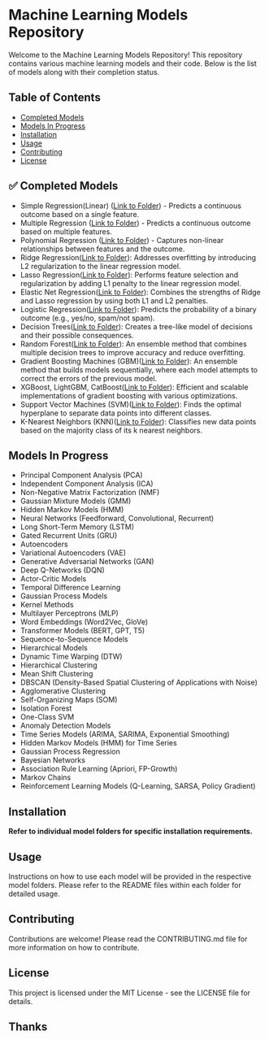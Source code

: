 #  Machine Learning Models Repository

Welcome to the Machine Learning Models Repository! This repository contains various machine learning models and their code. Below is the list of models along with their completion status.

##  Table of Contents
- [Completed Models](#-completed-models)
- [Models In Progress](#-models-in-progress)
- [Installation](#-installation)
- [Usage](#-usage)
- [Contributing](#-contributing)
- [License](#-license)

## ✅ Completed Models
- Simple Regression(Linear) ([Link to Folder](https://github.com/tosifAN/All_ML_Models/tree/main/Regression)) - Predicts a continuous outcome based on a single feature.
- Multiple Regression ([Link to Folder](folder_path)) - Predicts a continuous outcome based on multiple features.
- Polynomial Regression ([Link to Folder](folder_path)) - Captures non-linear relationships between features and the outcome.
- Ridge Regression([Link to Folder](folder_path)): Addresses overfitting by introducing L2 regularization to the linear regression model.
- Lasso Regression([Link to Folder](folder_path)): Performs feature selection and regularization by adding L1 penalty to the linear regression model.
- Elastic Net Regression([Link to Folder](folder_path)): Combines the strengths of Ridge and Lasso regression by using both L1 and L2 penalties.
- Logistic Regression([Link to Folder](folder_path)): Predicts the probability of a binary outcome (e.g., yes/no, spam/not spam).
- Decision Trees([Link to Folder](folder_path)): Creates a tree-like model of decisions and their possible consequences.
- Random Forest([Link to Folder](folder_path)): An ensemble method that combines multiple decision trees to improve accuracy and reduce overfitting.
- Gradient Boosting Machines (GBM)([Link to Folder](folder_path)): An ensemble method that builds models sequentially, where each model attempts to correct the errors of the previous model.
- XGBoost, LightGBM, CatBoost([Link to Folder](folder_path)): Efficient and scalable implementations of gradient boosting with various optimizations.
- Support Vector Machines (SVM)([Link to Folder](folder_path)): Finds the optimal hyperplane to separate data points into different classes.
- K-Nearest Neighbors (KNN)([Link to Folder](folder_path)): Classifies new data points based on the majority class of its k nearest neighbors.

##  Models In Progress

- Principal Component Analysis (PCA)
- Independent Component Analysis (ICA)
- Non-Negative Matrix Factorization (NMF)
- Gaussian Mixture Models (GMM)
- Hidden Markov Models (HMM)
- Neural Networks (Feedforward, Convolutional, Recurrent)
- Long Short-Term Memory (LSTM)
- Gated Recurrent Units (GRU)
- Autoencoders
- Variational Autoencoders (VAE)
- Generative Adversarial Networks (GAN)
- Deep Q-Networks (DQN)
- Actor-Critic Models
- Temporal Difference Learning
- Gaussian Process Models
- Kernel Methods
- Multilayer Perceptrons (MLP)
- Word Embeddings (Word2Vec, GloVe)
- Transformer Models (BERT, GPT, T5)
- Sequence-to-Sequence Models
- Hierarchical Models
- Dynamic Time Warping (DTW)
- Hierarchical Clustering
- Mean Shift Clustering
- DBSCAN (Density-Based Spatial Clustering of Applications with Noise)
- Agglomerative Clustering
- Self-Organizing Maps (SOM)
- Isolation Forest
- One-Class SVM
- Anomaly Detection Models
- Time Series Models (ARIMA, SARIMA, Exponential Smoothing)
- Hidden Markov Models (HMM) for Time Series
- Gaussian Process Regression
- Bayesian Networks
- Association Rule Learning (Apriori, FP-Growth)
- Markov Chains
- Reinforcement Learning Models (Q-Learning, SARSA, Policy Gradient)

##  Installation

**Refer to individual model folders for specific installation requirements.** 

##  Usage
Instructions on how to use each model will be provided in the respective model folders. Please refer to the README files within each folder for detailed usage.

##  Contributing
Contributions are welcome! Please read the CONTRIBUTING.md file for more information on how to contribute.

##  License
This project is licensed under the MIT License - see the LICENSE file for details.

##  Thanks
